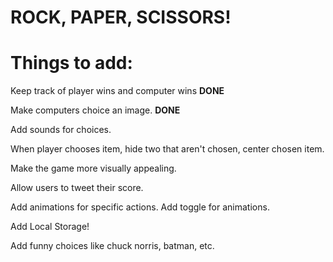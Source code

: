 <h1>ROCK, PAPER, SCISSORS!</h1>


<h1>Things to add:</h1>

Keep track of player wins and computer wins **DONE**

Make computers choice an image. **DONE**

Add sounds for choices.

When player chooses item, hide two that aren't chosen, center chosen item.

Make the game more visually appealing.

Allow users to tweet their score.

Add animations for specific actions. Add toggle for animations.

Add Local Storage!

Add funny choices like chuck norris, batman, etc.


